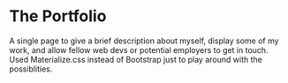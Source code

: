 # The Portfolio

A single page to give a brief description about myself, display some of my work, and allow fellow web devs or potential employers to get in touch. Used Materialize.css instead of Bootstrap just to play around with the possiblities.

